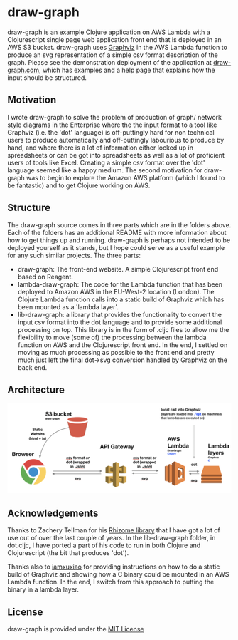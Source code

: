 # draw-graph

draw-graph is an example Clojure application on AWS Lambda with a Clojurescript single page web application front end that is deployed in an AWS S3 bucket.
draw-graph uses [Graphviz](https://www.graphviz.org/) in the AWS Lambda function to produce an svg representation of a simple csv format description of the graph.
Please see the demonstration deployment of the application at [draw-graph.com](https://draw-graph.com), which has examples and a help page that explains how the input should be structured.

## Motivation

I wrote draw-graph to solve the problem of production of graph/ network style diagrams in the Enterprise where the the input format to a tool like Graphviz (i.e. the 'dot' language) is off-puttingly hard for non technical users to produce automatically and off-puttingly labourious to produce by hand, and where there is a lot of information either locked up in spreadsheets or can be got into spreadsheets as well as a lot of proficient users of tools like Excel. Creating a simple csv format over the 'dot' language seemed like a happy medium.
The second motivation for draw-graph was to begin to explore the Amazon AWS platform (which I found to be fantastic) and to get Clojure working on AWS.

## Structure

The draw-graph source comes in three parts which are in the folders above. Each of the folders has an additional README with more information about how to get things up and running.
draw-graph is perhaps not intended to be deployed yourself as it stands, but I hope could serve as a useful example for any such similar projects.
The three parts:

- draw-graph: The front-end website. A simple Clojurescript front end based on Reagent.
- lambda-draw-graph: The code for the Lambda function that has been deployed to Amazon AWS in the EU-West-2 location (London). The Clojure Lambda function calls into a static build of Graphviz which has been mounted as a 'lambda layer'. 
- lib-draw-graph: a library that provides the functionality to convert the input csv format into the dot language and to provide some additional processing on top. This library is in the form of .cljc files to allow me the flexibility to move (some of) the processing between the lambda function on AWS and the Clojurescript front end. In the end, I settled on moving as much processing as possible to the front end and pretty much just left the final dot->svg conversion handled by Graphviz on the back end.

## Architecture

![](draw-graph.png)

## Acknowledgements

Thanks to Zachery Tellman for his [Rhizome library](https://github.com/ztellman/rhizome) that I have got a lot of use out of over the last couple of years. In the lib-draw-graph folder, in dot.cljc, I have ported a part of his code to run in both Clojure and Clojurescript (the bit that produces 'dot').

Thanks also to [iamxuxiao](https://github.com/iamxuxiao/mwgraphviz) for providing instructions on how to do a static build of Graphviz and showing how a C binary could be mounted in an AWS Lambda function. In the end, I switch from this approach to putting the binary in a lambda layer.


## License

draw-graph is provided under the [MIT License](https://opensource.org/licenses/MIT)
